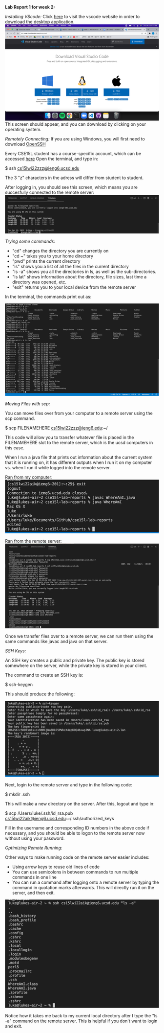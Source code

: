 **Lab Report 1 for week 2:**

*Installing VScode:*
Click [here](https://code.visualstudio.com/) to visit the vscode website in
order to download the desktop application.
![Image](vscodescreenshot.png)
This screen should appear, and you can download by clicking on your
operating system.

*Remotely Connecting:*
If you are using Windows, you will first need to download [OpenSSH](https://docs.microsoft.com/en-us/windows-server/administration/openssh/openssh_install_firstuse)

Every CSE15L student has a course-specific account, which can be accessed [here](https://sdacs.ucsd.edu/~icc/index.php)
Open the terminal, and type in:

$ ssh cs15lwi22zzz@ieng6.ucsd.edu

The 3 "z" characters in the adress will differ from student to student.

After logging in, you should see this screen, which means you are succesfully
connected to the remote server:
![Image](sshscreenshot.png)

*Trying some commands:*

* "cd" changes the directory you are currently on
* "cd ~" takes you to your home directory
* "pwd" prints the current directory
* "ls" shows you a list of all the files in the current directory
* "ls -a" shows you all the directories in ls, as well as the sub-directories.
* "ls lat" shows information about the directory, file sizes, last time a 
directory was opened, etc.
* "exit" returns you to your local device from the remote server

In the terminal, the commands print out as:

![Image](runsomecommandsscreenshot.png)

*Moving Files with scp:*

You can move files over from your computer to a remote server using the scp command.

$ scp FILENAMEHERE cs15lwi22zzz@ieng6.edu:~/

This code will allow you to transfer whatever file is placed in the FILENAMEHERE
slot to the remote server, which is the ucsd computers in this case.

When I run a java file that prints out information about the current
system that it is running on, it has different outputs when I run it on my
computer vs. when I run it while logged into the remote server.

Ran from my computer:
![Image](WhereAmIMacscreenshot.png)

Ran from the remote server:
![Image](WhereAmILinuxscreenshot.png)

Once we transfer files over to a remote server, we can run them
using the same commands like javac and java on that server.

*SSH Keys:*

An SSH key creates a public and private key.  The public key is
stored somewhere on the server, while the private key is stored in your
client.

The command to create an SSH key is:

$ ssh-keygen

This should produce the following:

![Image](keygenscreenshot.png)

Next, login to the remote server and type in the following code:

$ mkdir .ssh

This will make a new directory on the server.  After this,
logout and type in:

$ scp /Users/luke/.ssh/id_rsa.pub cs15lwi22aik@ieng6.ucsd.edu:~/.ssh/authorized_keys

Fill in the username and corresponding ID numbers in the above code if necessary,
and you should be able to logon to the remote server now without using your password.

*Optimizing Remote Running:*

Other ways to make running code on the remote server easier includes:
* Using arrow keys to reuse old lines of code
* You can use semicolons in between commands to run multiple commands
in one line
* You can run a command after logging onto a remote server by typing the command
in quotation marks afterwards.  This will directly run it on the server, and then exit.

![Image](optimizedscreenshot.png)

Notice how it takes me back to my current local directory after I type
the "ls -a" command on the remote server.  This is helpful if you don't want
to login and exit.

